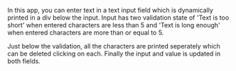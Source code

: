 In this app, you can enter text in a text input field which is dynamically printed in a div below the input. Input has two validation state of 'Text is too short' when entered characters are less than 5 and 'Text is long enough' when entered characters are more than or equal to 5. 

Just below the validation, all the characters are printed seperately which can be deleted clicking on each. Finally the input and value is updated in both fields.